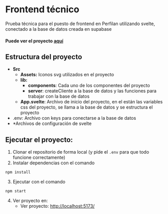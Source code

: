 # Frontend técnico

Prueba técnica para el puesto de frontend en Perfilan utilizando svelte, conectado a la base de datos creada en supabase

#### Puede ver el proyecto [aquí](https://frontend-tecnico-psi.vercel.app/ "aquí")

## Estructura del proyecto

- **Src**
  - **Assets:** Iconos svg utilizados en el proyecto
  - **lib:**
    - **components**: Cada uno de los componentes del proyecto
    - **server**: createCliente a la base de datos y las funciones para trabajar con la base de datos
  - **App.svelte**: Archivo de inicio del proyecto, en el están las variables css del proyecto, se llama a la base de datos y se estructura el proyecto
- .env: Archivo con keys para conectarse a la base de datos
- \*Archivos de configuración de svelte

## Ejecutar el proyecto:

1.  Clonar el repositorio de forma local (y pide el `.env` para que todo funcione correctamente)
2.  Instalar dependencias con el comando

```
npm install
```

3. Ejecutar con el comando

```
npm start
```

4.  Ver proyecto en:
    - Ver proyecto: <http://localhost:5173/>
